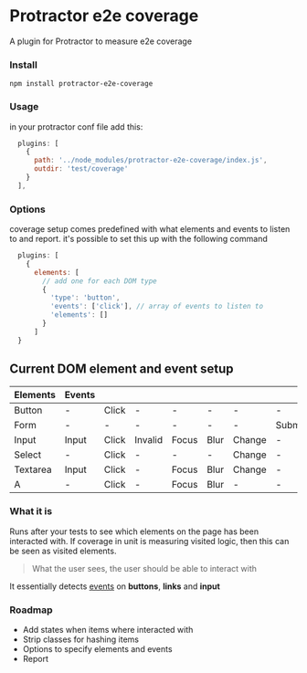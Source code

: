 # Protractor e2e coverage
A plugin for Protractor to measure e2e coverage

### Install
```npm install protractor-e2e-coverage```

### Usage
in your protractor conf file add this:
```javascript
  plugins: [
    {
      path: '../node_modules/protractor-e2e-coverage/index.js',
      outdir: 'test/coverage'
    }
  ],
```

### Options
coverage setup comes predefined with what elements and events to listen to and report.
it's possible to set this up with the following command
```javascript
  plugins: [
	{
      elements: [ 
      	// add one for each DOM type
        {
          'type': 'button',
          'events': ['click'], // array of events to listen to
          'elements': []
        }
      ]
  }
```

## Current DOM element and event setup
| Elements | Events |       |         |       |      |        |        |
|----------|--------|-------|---------|-------|------|--------|--------|
| Button   | -      | Click | -       | -     | -    | -      | -      |
| Form     | -      | -     | -       | -     | -    | -      | Submit |
| Input    | Input  | Click | Invalid | Focus | Blur | Change | -      |
| Select   | -      | Click | -       | -     | -    | Change | -      |
| Textarea | Input  | Click | -       | Focus | Blur | Change | -      |
| A        | -      | Click | -       | Focus | Blur | -      | -      |

### What it is
Runs after your tests to see which elements on the page has been interacted with.
If coverage in unit is measuring visited logic, then this can be seen as visited elements.

> What the user sees, the user should be able to interact with

It essentially detects [events](https://developer.mozilla.org/en-US/docs/Web/Events) on **buttons**, **links** and **input**

### Roadmap

* Add states when items where interacted with
* Strip classes for hashing items
* Options to specify elements and events
* Report
